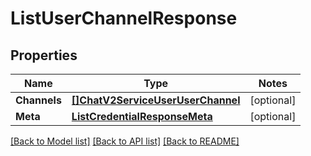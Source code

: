 # ListUserChannelResponse

## Properties
Name | Type | Notes
------------ | ------------- | -------------
**Channels** | [**[]ChatV2ServiceUserUserChannel**](chat.v2.service.user.user_channel.md) | [optional] 
**Meta** | [**ListCredentialResponseMeta**](ListCredentialResponse_meta.md) | [optional] 

[[Back to Model list]](../README.md#documentation-for-models) [[Back to API list]](../README.md#documentation-for-api-endpoints) [[Back to README]](../README.md)


